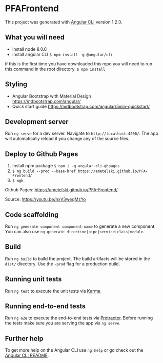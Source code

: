 # PFAFrontend

This project was generated with [Angular CLI](https://github.com/angular/angular-cli) version 1.2.0.

## What you will need
- install node 8.0.0 
- install angular CLI  ```$ npm install -g @angular/cli ```

if this is the first time you have downloaded this repo you will need to run this command in the root directory. 
```$ npm install ```
## Styling 
- Angular Bootstrap with Material Design https://mdbootstrap.com/angular/
- Quick start guide https://mdbootstrap.com/angular/5min-quickstart/

## Development server

Run `ng serve` for a dev server. Navigate to `http://localhost:4200/`. The app will automatically reload if you change any of the source files.

## Deploy to Github Pages

1. Install npm package `$ npm i -g angular-cli-ghpages`
2. `$ ng build --prod --base-href https://ametelski.github.io/PFA-Frontend/`
3. `$ ngh`

Github Pages: https://ametelski.github.io/PFA-Frontend/

Source: https://youtu.be/nxV3weqMzYo 

## Code scaffolding

Run `ng generate component component-name` to generate a new component. You can also use `ng generate directive|pipe|service|class|module`.

## Build

Run `ng build` to build the project. The build artifacts will be stored in the `dist/` directory. Use the `-prod` flag for a production build.

## Running unit tests

Run `ng test` to execute the unit tests via [Karma](https://karma-runner.github.io).

## Running end-to-end tests

Run `ng e2e` to execute the end-to-end tests via [Protractor](http://www.protractortest.org/).
Before running the tests make sure you are serving the app via `ng serve`.

## Further help

To get more help on the Angular CLI use `ng help` or go check out the [Angular CLI README](https://github.com/angular/angular-cli/blob/master/README.md).

